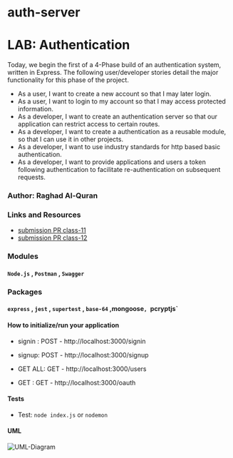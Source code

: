 # auth-server
# LAB: Authentication
Today, we begin the first of a 4-Phase build of an authentication system, written in Express. The following user/developer stories detail the major functionality for this phase of the project.

- As a user, I want to create a new account so that I may later login.
- As a user, I want to login to my account so that I may access protected information.
- As a developer, I want to create an authentication server so that our application can restrict access to certain routes.
- As a developer, I want to create a authentication as a reusable module, so that I can use it in other projects.
- As a developer, I want to use industry standards for http based basic authentication.
- As a developer, I want to provide applications and users a token following authentication to facilitate re-authentication on subsequent requests.

### Author: Raghad Al-Quran

### Links and Resources
- [submission PR class-11](https://github.com/401-advanced-javascript-raghad/auth-server/pull/2)
- [submission PR class-12](https://github.com/401-advanced-javascript-raghad/auth-server/pull/4)

### Modules
#### `Node.js` , `Postman` , `Swagger`

### Packages
#### `express` , `jest` , `supertest` , `base-64` ,mongoose`, `pcryptjs`

#### How to initialize/run your application
- signin : POST - http://localhost:3000/signin
- signup: POST - http://localhost:3000/signup
- GET ALL: GET - http://localhost:3000/users

- GET : GET - http://localhost:3000/oauth

#### Tests

- Test: `node index.js` or `nodemon`

#### UML
![UML-Diagram]()




